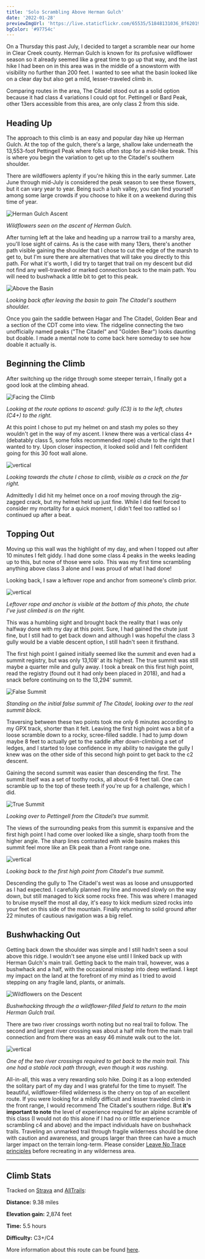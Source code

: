 ```yaml
---
title: 'Solo Scrambling Above Herman Gulch'
date: '2022-01-28'
previewImgUrl: 'https://live.staticflickr.com/65535/51848131036_8f62019a9b_b.jpg'
bgColor: '#97754c'
---
```


On a Thursday this past July, I decided to target a scramble near our home in Clear Creek county. Herman Gulch is known for its profusive wildflower season so it already seemed like a great time to go up that way, and the last hike I had been on in this area was in the middle of a snowstorm with visibility no further than 200 feet. I wanted to see what the basin looked like on a clear day but also get a mild, lesser-traveled climb in.

Comparing routes in the area, The Citadel stood out as a solid option because it had class 4 variations I could opt for. Pettingell or Bard Peak, other 13ers accessible from this area, are only class 2 from this side.

## Heading Up

The approach to this climb is an easy and popular day hike up Herman Gulch. At the top of the gulch, there's a large, shallow lake underneath the 13,553-foot Pettingell Peak where folks often stop for a mid-hike break. This is where you begin the variation to get up to the Citadel's southern shoulder.

There are wildflowers aplenty if you're hiking this in the early summer. Late June through mid-July is considered the peak season to see these flowers, but it can vary year to year. Being such a lush valley, you can find yourself among some large crowds if you choose to hike it on a weekend during this time of year.

![Herman Gulch Ascent](https://live.staticflickr.com/65535/51848193323_d26506f354_b.jpg)

_Wildflowers seen on the ascent of Herman Gulch._

After turning left at the lake and heading up a narrow trail to a marshy area, you'll lose sight of cairns. As is the case with many 13ers, there's another path visible gaining the shoulder that I chose to cut the edge of the marsh to get to, but I'm sure there are alternatives that will take you directly to this path. For what it's worth, I did try to target that trail on my descent but did not find any well-traveled or marked connection back to the main path. You will need to bushwhack a little bit to get to this peak.

![Above the Basin](https://live.staticflickr.com/65535/51848192873_34fc12320d_b.jpg)

_Looking back after leaving the basin to gain The Citadel's southern shoulder._

Once you gain the saddle between Hagar and The Citadel, Golden Bear and a section of the CDT come into view. The ridgeline connecting the two unofficially named peaks ("The Citadel" and "Golden Bear") looks daunting but doable. I made a mental note to come back here someday to see how doable it actually is.

## Beginning the Climb

After switching up the ridge through some steeper terrain, I finally got a good look at the climbing ahead.

![Facing the Climb](https://live.staticflickr.com/65535/51848131036_8f62019a9b_b.jpg)

_Looking at the route options to ascend: gully (C3) is to the left, chutes (C4+) to the right._

At this point I chose to put my helmet on and stash my poles so they wouldn't get in the way of my ascent. I knew there was a vertical class 4+ (debatably class 5, some folks recommended rope) chute to the right that I wanted to try. Upon closer inspection, it looked solid and I felt confident going for this 30 foot wall alone.

![vertical](https://live.staticflickr.com/65535/51848781765_7694b723da_b.jpg)

_Looking towards the chute I chose to climb, visible as a crack on the far right._

Admittedly I did hit my helmet once on a roof moving through the zig-zagged crack, but my helmet held up just fine. While I did feel forced to consider my mortality for a quick moment, I didn't feel too rattled so I continued up after a beat.

## Topping Out

Moving up this wall was the highlight of my day, and when I topped out after 10 minutes I felt giddy. I had done some class 4 peaks in the weeks leading up to this, but none of those were solo. This was my first time scrambling anything above class 3 alone and I was proud of what I had done!

Looking back, I saw a leftover rope and anchor from someone's climb prior.

![vertical](https://live.staticflickr.com/65535/51848781220_8f0d9eec2e_b.jpg)

_Leftover rope and anchor is visible at the bottom of this photo, the chute I've just climbed is on the right._

This was a humbling sight and brought back the reality that I was only halfway done with my day at this point. Sure, I had gained the chute just fine, but I still had to get back down and although I was hopeful the class 3 gully would be a viable descent option, I still hadn't seen it firsthand.

The first high point I gained initially seemed like the summit and even had a summit registry, but was only 13,108' at its highest. The true summit was still maybe a quarter mile and gully away. I took a break on this first high point, read the registry (found out it had only been placed in 2018), and had a snack before continuing on to the 13,294' summit.

![False Summit](https://live.staticflickr.com/65535/51848780770_a751d7411d_b.jpg)

_Standing on the initial false summit of The Citadel, looking over to the real summit block._

Traversing between these two points took me only 6 minutes according to my GPX track, shorter than it felt. Leaving the first high point was a bit of a loose scramble down to a rocky, scree-filled saddle. I had to jump down maybe 8 feet to actually get to the saddle after down-climbing a set of ledges, and I started to lose confidence in my ability to navigate the gully I knew was on the other side of this second high point to get back to the c2 descent.

Gaining the second summit was easier than descending the first. The summit itself was a set of toothy rocks, all about 6-8 feet tall. One can scramble up to the top of these teeth if you're up for a challenge, which I did.

![True Summit](https://live.staticflickr.com/65535/51848780400_4210213e27_b.jpg)

_Looking over to Pettingell from the Citadel’s true summit._

The views of the surrounding peaks from this summit is expansive and the first high point I had come over looked like a single, sharp tooth from the higher angle. The sharp lines contrasted with wide basins makes this summit feel more like an Elk peak than a Front range one.

![vertical](https://live.staticflickr.com/65535/51817385803_e157b9a084_b.jpg)

_Looking back to the first high point from Citadel's true summit._

Descending the gully to The Citadel's west was as loose and unsupported as I had expected. I carefully planned my line and moved slowly on the way down, but still managed to kick some rocks free. This was where I managed to bruise myself the most all day, it's easy to kick medium sized rocks into your feet on this side of the mountain. Finally returning to solid ground after 22 minutes of cautious navigation was a big relief.

## Bushwhacking Out

Getting back down the shoulder was simple and I still hadn't seen a soul above this ridge. I wouldn't see anyone else until I linked back up with Herman Gulch's main trail. Getting back to the main trail, however, was a bushwhack and a half, with the occasional misstep into deep wetland. I kept my impact on the land at the forefront of my mind as I tried to avoid stepping on any fragile land, plants, or animals.

![Wildflowers on the Descent](https://live.staticflickr.com/65535/51847156697_8c2ed660d8_b.jpg)

_Bushwhacking through the a wildflower-filled field to return to the main Herman Gulch trail._

There are two river crossings worth noting but no real trail to follow. The second and largest river crossing was about a half mile from the main trail connection and from there was an easy 46 minute walk out to the lot.

![vertical](https://live.staticflickr.com/65535/51847156292_9f154d1979_b.jpg)

_One of the two river crossings required to get back to the main trail. This one had a stable rock path through, even though it was rushing._

All-in-all, this was a very rewarding solo hike. Doing it as a loop extended the solitary part of my day and I was grateful for the time to myself. The beautiful, wildflower-filled wilderness is the cherry on top of an excellent route. If you were looking for a mildly difficult and lesser traveled climb in the front range, I would recommend The Citadel's southern ridge. But **it's important to note** the level of experience required for an alpine scramble of this class (I would not do this alone if I had no or little experience scrambling c4 and above) and the impact individuals have on bushwhack trails. Traveling an unmarked trail through fragile wilderness should be done with caution and awareness, and groups larger than three can have a much larger impact on the terrain long-term. Please consider [Leave No Trace principles](https://lnt.org/why/7-principles/) before recreating in any wilderness area.

---

## Climb Stats

Tracked on [Strava](https://www.strava.com/activities/5633844165) and [AllTrails](https://www.alltrails.com/explore/recording/activity-7132272166-ddf3542):

**Distance:** 9.38 miles

**Elevation gain:** 2,874 feet

**Time:** 5.5 hours

**Difficulty:** C3+/C4

More information about this route can be found [here](https://kalestew.notion.site/The-Citadel-via-Herman-Gulch-92720531255f4d29ad0a7717634d55e3).
